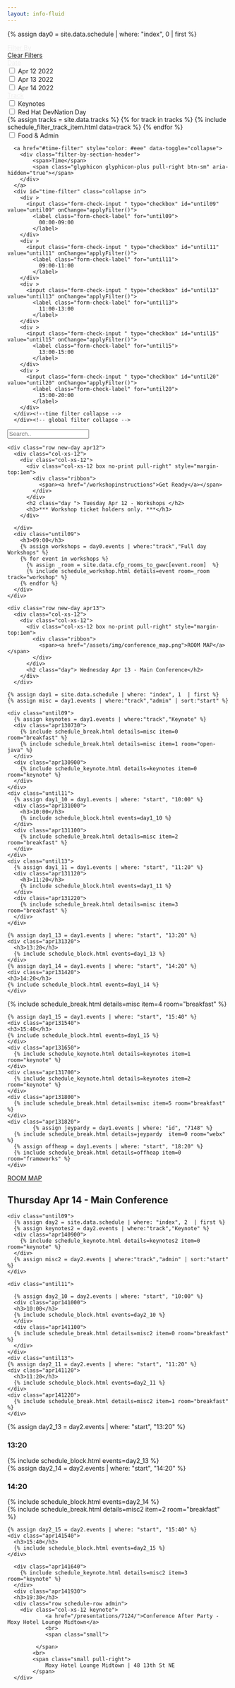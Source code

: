 ```yaml
---
layout: info-fluid
---
```


<script>

function applyFilter() {
  let filterDates = false;
  let filterTracks = false;
  let filterTimes = false;

  let dates = ['apr12', 'apr13','apr14']
  let dateFilters = []

  let times = ['until09',
               'until11',
               'until13',
               'until15',
               'until20'
              ];
  let timeFilters = []

  let tracks = ['unobtanium', 
               'agile',
               'keynote',
               'breakfast',
              'architecture',
              'cloud-infrastructure',
              'cloud-technology',
              'tools-and-techniques',
              'core-java',
              'practices-and-other-tech',
              'frameworks',
              'java-platform',
              'security',
              'web-and-front-end',
              'keynote']
  let trackFilters = []
  
  //Collect the checked filters
  $("input.form-check-input").each(function(t,e){
    if (e.id && e.checked) {
        if (dates.indexOf(e.id) >= 0) {
          dateFilters.push(e.id);
        } else if  (tracks.indexOf(e.id) >= 0) {
          trackFilters.push(e.id);
        } else if  (times.indexOf(e.id) >= 0) {
          timeFilters.push(e.id);
        } 
    } 
  });
    
    //Apply filters
    times.forEach(element => {
        if (timeFilters.length > 0 ) {
          if (timeFilters.indexOf(element) >=0) {
            $('div.' + element).show();
          } else {
            $('div.' + element).hide();
          }
        } else {
          $('div.' + element).show();
        }
      });

    
    //Apply filters
    tracks.forEach(element => {
        if (trackFilters.length > 0 ) {
          if (trackFilters.indexOf(element) >=0) {
            $('div.' + element).show();
          } else {
            $('div.' + element).hide();
          }
        } else {
          $('div.' + element).show();
        }
      });;
    
    
      dates.forEach(element => {
        if (dateFilters.length > 0 ) {
          if (dateFilters.indexOf(element) >=0) {
            $('div.' + element).show();
          } else {
            $('div.' + element).hide();
          }
        } else {
          $('div.' + element).show();
        }
      });
    
   //If there are no tracks at a timeslot, hide timeslot   
   let fineTimes = [
     'apr130730',
     'apr130900',
     'apr131000',
     'apr131100',
     'apr131120',
     'apr131220',
     'apr131320',
     'apr131420',
     'apr131520',
     'apr131540',
     'apr131650',
     'apr131700',
     'apr131800',
     'apr131820',
     'apr140900',
     'apr141000',
     'apr141100',
     'apr141120',
     'apr141220',
     'apr141320',
     'apr141420',
     'apr141520',
     'apr141540'
   ];

   fineTimes.forEach(fineTime => {
     let showTime = false;
     $('div.' + fineTime).show()
     tracks.forEach(track => {
        if (($('div.' + fineTime + ' div.' + track).is(":visible"))) {
          showTime = true;
        }
     })
     
     if (showTime) {
       $('div.' + fineTime).show()
     } else {
       $('div.' + fineTime).hide()
     }
   })
}

function resetFilters() {
  $("input.form-check-input").each(function(t,e){
    e.checked = false;
  });
  applyFilter();
}

</script>

{% assign day0 = site.data.schedule | where: "index", 0  | first %}
<div class="row schedule-container">
  <div class="col-sm-4 col-md-3 row schedule-filters">
    <a href="#schedule-filter" style="color: #eee" data-toggle="collapse">
      <div class="filter-by-header">
            <span>Filter By</span>
            <span class="glyphicon glyphicon-plus  pull-right btn-sm" aria-hidden="true"></span>
      </div>
    </a>
    <div id="schedule-filter" class="collapse in">
      <div class="row">
        <a href="#" onClick="resetFilters()">Clear Filters</a>
      </div>
      <a href="#date-filter" style="color: #eee" data-toggle="collapse">
        <div class="filter-by-section-header">
            <span>Date</span>
              <span class="glyphicon glyphicon-plus pull-right btn-sm" aria-hidden="true"></span> 
        </div>
      </a>
      <div id="date-filter" class="collapse in">
        <div >
          <input class="form-check-input " type="checkbox" id="apr12" value="apr12" onChange="applyFilter()">
            <label class="form-check-label" for="apr12">
              Apr 12 2022
            </label>
        </div>
        <div >
          <input class="form-check-input " type="checkbox" id="apr13" value="apr13" onChange="applyFilter()">
            <label class="form-check-label" for="apr13">
              Apr 13 2022
            </label>
        </div>
        <div >
          <input class="form-check-input " type="checkbox" id="apr14" value="apr14" onChange="applyFilter()">
            <label class="form-check-label" for="apr14">
              Apr 14 2022
            </label>
        </div>
      </div>
      <a href="#track-filter" style="color: #eee" data-toggle="collapse">
        <div class="filter-by-section-header">
            <span>Track</span>
            <span class="glyphicon glyphicon-plus pull-right btn-sm" aria-hidden="true"></span>
        </div>
      </a>
      <div id="track-filter" class="collapse in">
      <div >
        <input class="form-check-input " type="checkbox" id="keynote" value="keynote" onChange="applyFilter()">
        <label class="form-check-label" for="keynote">
          Keynotes
        </label>
        </div>
      <div >
        <input class="form-check-input " type="checkbox" id="unobtanium" value="unobtanium" onChange="applyFilter()">
        <label class="form-check-label" for="unobtanium">
          Red Hat DevNation Day
        </label>
      </div>
        {% assign tracks = site.data.tracks %}
        {% for track in tracks %}
            {% include schedule_filter_track_item.html data=track  %}
        {% endfor %}
        <div >
            <input class="form-check-input " type="checkbox" id="breakfast" value="breakfast" onChange="applyFilter()">
            <label class="form-check-label" for="breakfast">
              Food & Admin
            </label>
        </div>
      </div>
      

      <a href="#time-filter" style="color: #eee" data-toggle="collapse">
        <div class="filter-by-section-header">
            <span>Time</span>
            <span class="glyphicon glyphicon-plus pull-right btn-sm" aria-hidden="true"></span>
        </div>
      </a>
      <div id="time-filter" class="collapse in">
        <div >
          <input class="form-check-input " type="checkbox" id="until09" value="until09" onChange="applyFilter()">
            <label class="form-check-label" for="until09">
              00:00-09:00
            </label>
        </div>
        <div >
          <input class="form-check-input " type="checkbox" id="until11" value="until11" onChange="applyFilter()">
            <label class="form-check-label" for="until11">
              09:00-11:00
            </label>
        </div>
        <div >
          <input class="form-check-input " type="checkbox" id="until13" value="until13" onChange="applyFilter()">
            <label class="form-check-label" for="until13">
              11:00-13:00
            </label>
        </div>
        <div >
          <input class="form-check-input " type="checkbox" id="until15" value="until15" onChange="applyFilter()">
            <label class="form-check-label" for="until15">
              13:00-15:00
            </label>
        </div>
        <div >
          <input class="form-check-input " type="checkbox" id="until20" value="until20" onChange="applyFilter()">
            <label class="form-check-label" for="until20">
              15:00-20:00
            </label>
        </div>
      </div><!--time filter collapse -->
      </div><!-- global filter collapse -->
  </div>
  
  <div class="row col-sm-8 col-md-9">
    <div class="row">
       <input class="form-control no-print" id="scheduleSearch" type="text" placeholder="Search..">
    </div>

    <div class="row new-day apr12">
      <div class="col-xs-12">
        <div class="col-xs-12">
          <div class="col-xs-12 box no-print pull-right" style="margin-top:1em">
            <div class="ribbon">
              <span><a href="/workshopinstructions">Get Ready</a></span>
            </div>
          </div>
          <h2 class="day "> Tuesday Apr 12 - Workshops </h2>
          <h3>*** Workshop ticket holders only. ***</h3>
        </div>  
        
      </div>
      <div class="until09">
        <h3>09:00</h3>
        {% assign workshops = day0.events | where:"track","Full day Workshops" %}
        {% for event in workshops %}
          {% assign _room = site.data.cfp_rooms_to_gwwc[event.room]  %}
          {% include schedule_workshop.html details=event room=_room track="workshop" %}
        {% endfor %}
      </div>
    </div>

    <div class="row new-day apr13">
      <div class="col-xs-12">
        <div class="col-xs-12">          
          <div class="col-xs-12 box no-print pull-right" style="margin-top:1em">
            <div class="ribbon">
              <span><a href="/assets/img/conference_map.png">ROOM MAP</a></span>
            </div>
          </div>
          <h2 class="day"> Wednesday Apr 13 - Main Conference</h2>
        </div>
      </div>

    {% assign day1 = site.data.schedule | where: "index", 1  | first %}
    {% assign misc = day1.events | where:"track","admin" | sort:"start" %}

    <div class="until09">
      {% assign keynotes = day1.events | where:"track","Keynote" %}
      <div class="apr130730">
        {% include schedule_break.html details=misc item=0 room="breakfast" %}
        {% include schedule_break.html details=misc item=1 room="open-java" %}
      </div>
      <div class="apr130900">
        {% include schedule_keynote.html details=keynotes item=0 room="keynote" %}
      </div>
    </div>
    <div class="until11">
      {% assign day1_10 = day1.events | where: "start", "10:00" %}
      <div class="apr131000">
        <h3>10:00</h3>
        {% include schedule_block.html events=day1_10 %}
      </div>
      <div class="apr131100">
        {% include schedule_break.html details=misc item=2 room="breakfast" %}
      </div>
    </div>
    <div class="until13">
      {% assign day1_11 = day1.events | where: "start", "11:20" %}
      <div class="apr131120">
        <h3>11:20</h3>
        {% include schedule_block.html events=day1_11 %}
      </div>
      <div class="apr131220">
        {% include schedule_break.html details=misc item=3 room="breakfast" %}
      </div>
    </div>

<div class="until15">
    
    {% assign day1_13 = day1.events | where: "start", "13:20" %}
    <div class="apr131320">
      <h3>13:20</h3>
      {% include schedule_block.html events=day1_13 %}
    </div>
    {% assign day1_14 = day1.events | where: "start", "14:20" %}
    <div class="apr131420">
    <h3>14:20</h3>
    {% include schedule_block.html events=day1_14 %}
    </div>
</div>
<div class="until20">
    <div class="apr131520">
      {% include schedule_break.html details=misc item=4 room="breakfast" %}
    </div>


    {% assign day1_15 = day1.events | where: "start", "15:40" %}
    <div class="apr131540">
    <h3>15:40</h3>
    {% include schedule_block.html events=day1_15 %}
    </div>
    <div class="apr131650">
      {% include schedule_keynote.html details=keynotes item=1 room="keynote" %}
    </div>
    <div class="apr131700">
      {% include schedule_keynote.html details=keynotes item=2 room="keynote" %}
    </div>
    <div class="apr131800">
      {% include schedule_break.html details=misc item=5 room="breakfast" %}
    </div>
    <div class="apr131820">
            {% assign jeypardy = day1.events | where: "id", "7148" %}
      {% include schedule_break.html details=jeypardy  item=0 room="webx" %}
      {% assign offheap = day1.events | where: "start", "18:20" %}
      {% include schedule_break.html details=offheap item=0 room="frameworks" %}
    </div>
</div>
    </div>
    <div class="row new-day apr14">
    <div class="col-xs-12">
      <div class="col-xs-12">
        <div class="col-xs-12 box no-print pull-right" style="margin-top:1em">
            <div class="ribbon">
              <span><a href="/assets/img/conference_map.png">ROOM MAP</a></span>
            </div>
          </div>
        <h2 class="day"> Thursday Apr 14 - Main Conference</h2>
      </div>
    </div>

    <div class="until09">
      {% assign day2 = site.data.schedule | where: "index", 2  | first %}
      {% assign keynotes2 = day2.events | where:"track","Keynote" %}
      <div class="apr140900">
        {% include schedule_keynote.html details=keynotes2 item=0 room="keynote" %}
      </div>
      {% assign misc2 = day2.events | where:"track","admin" | sort:"start" %}
    </div>

    <div class="until11">
    
      {% assign day2_10 = day2.events | where: "start", "10:00" %}
      <div class="apr141000">
      <h3>10:00</h3>
      {% include schedule_block.html events=day2_10 %}    
      </div>
      <div class="apr141100">
      {% include schedule_break.html details=misc2 item=0 room="breakfast" %}
      </div>
    </div>
    <div class="until13">
    {% assign day2_11 = day2.events | where: "start", "11:20" %}
    <div class="apr141120">
      <h3>11:20</h3>
      {% include schedule_block.html events=day2_11 %}
    </div>
    <div class="apr141220">
      {% include schedule_break.html details=misc2 item=1 room="breakfast" %}
    </div>
</div>
<div class="until15">
    {% assign day2_13 = day2.events | where: "start", "13:20" %}
    <div class="apr141320">
    <h3>13:20</h3>
    {% include schedule_block.html events=day2_13 %}
    </div>
    {% assign day2_14 = day2.events | where: "start", "14:20" %}
    <div class="apr141420">
    <h3>14:20</h3>
    {% include schedule_block.html events=day2_14 %}
    </div>
</div>
<div class="until20">
    <div class="apr141520">
      {% include schedule_break.html details=misc2 item=2 room="breakfast" %}
    </div>

    {% assign day2_15 = day2.events | where: "start", "15:40" %}
    <div class="apr141540">
      <h3>15:40</h3>
      {% include schedule_block.html events=day2_15 %}
    </div>
  
      <div class="apr141640">
        {% include schedule_keynote.html details=misc2 item=3 room="keynote" %}
      </div>
      <div class="apr141930">
      <h3>19:30</h3>
      <div class="row schedule-row admin">
		<div class="col-xs-12 keynote">
				<a href="/presentations/7124/">Conference After Party - Moxy Hotel Lounge Midtown</a>
				<br>
				<span class="small">
				
			 </span>
			<br>
			<span class="small pull-right">
				Moxy Hotel Lounge Midtown | 48 13th St NE
			</span>
	  </div>
</div>
      </div>
    </div>

  </div>
</div>
